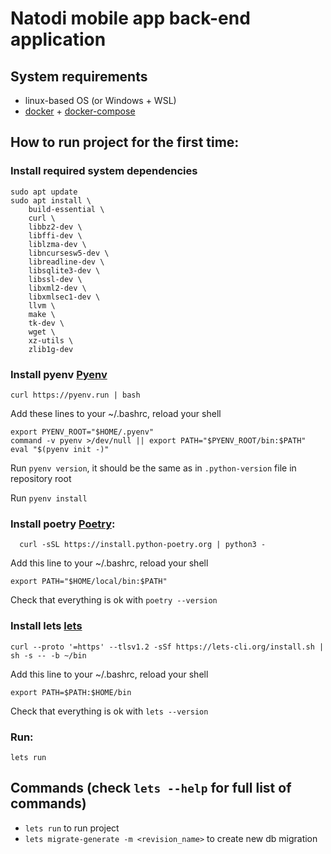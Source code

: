 # Natodi mobile app back-end application

## System requirements
- linux-based OS (or Windows + WSL)
- [docker](https://docs.docker.com/engine/install/) + [docker-compose](https://docs.docker.com/compose/install/)

## How to run project for the first time:

### Install required system dependencies
```shell
sudo apt update
sudo apt install \
    build-essential \
    curl \
    libbz2-dev \
    libffi-dev \
    liblzma-dev \
    libncursesw5-dev \
    libreadline-dev \
    libsqlite3-dev \
    libssl-dev \
    libxml2-dev \
    libxmlsec1-dev \
    llvm \
    make \
    tk-dev \
    wget \
    xz-utils \
    zlib1g-dev
```

### Install pyenv [Pyenv](https://github.com/pyenv/pyenv#getting-pyenv)
```shell
curl https://pyenv.run | bash
```

Add these lines to your ~/.bashrc, reload your shell
```shell
export PYENV_ROOT="$HOME/.pyenv"
command -v pyenv >/dev/null || export PATH="$PYENV_ROOT/bin:$PATH"
eval "$(pyenv init -)"
```

Run `pyenv version`, it should be the same as in `.python-version` file in repository root

Run `pyenv install`

### Install poetry [Poetry](https://python-poetry.org/docs/#installation):
```shell
  curl -sSL https://install.python-poetry.org | python3 -
```

Add this line to your ~/.bashrc, reload your shell
```shell
export PATH="$HOME/local/bin:$PATH"
```

Check that everything is ok with `poetry --version`

### Install lets [lets](https://lets-cli.org/docs/installation)
```shell
curl --proto '=https' --tlsv1.2 -sSf https://lets-cli.org/install.sh | sh -s -- -b ~/bin
```

Add this line to your ~/.bashrc, reload your shell
```shell
export PATH=$PATH:$HOME/bin
```

Check that everything is ok with `lets --version`

### Run:
```shell
lets run
```

## Commands (check `lets --help` for full list of commands)

- `lets run` to run project
- `lets migrate-generate -m <revision_name>` to create new db migration
